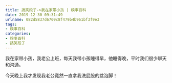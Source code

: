 ```yaml
---
title: 搞笑段子->我在家带小孩 | 糗事百科
date: 2019-12-30 09:31:49
urlname: 082d5837d6709c8f479b4b961bf3f9e3
tags: 
- 糗事百科
categories:
- 糗事百科
- 搞笑段子
---
```

我在家带小孩，我老公上班，每天我带小孩睡得早，他睡得晚，平时我们很少聊天和沟通。

今天晚上我才发现我老公竟然一直拿我洗屁股的盆泡脚！


